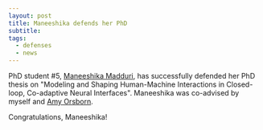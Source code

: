 ```yaml
---
layout: post
title: Maneeshika defends her PhD
subtitle: 
tags:
  - defenses
  - news
---
```


PhD student #5, [Maneeshika Madduri](https://www.linkedin.com/in/maneeshika-madduri/), has successfully defended her PhD thesis on "Modeling and Shaping Human-Machine Interactions in Closed-loop, Co-adaptive Neural Interfaces". Maneeshika was co-advised by myself and [Amy Orsborn](https://faculty.washington.edu/aorsborn/). 

Congratulations, Maneeshika!

